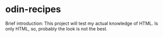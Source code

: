 # odin-recipes
Brief introduction: This project will test my actual knowledge of HTML. Is only HTML, so, probably the look is not the best.